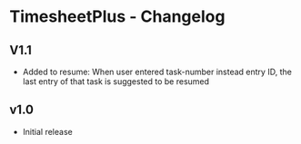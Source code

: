 TimesheetPlus - Changelog
=========================

V1.1
----
* Added to resume: When user entered task-number instead entry ID, the last entry of that task is suggested to be resumed


v1.0
----

* Initial release
